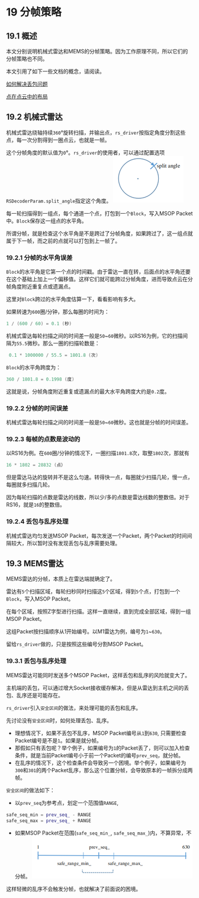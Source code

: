# 19 **分帧策略**



## 19.1  概述

本文分别说明机械式雷达和MEMS的分帧策略。因为工作原理不同，所以它们的分帧策略也不同。

本文引用了如下一些文档的概念，请阅读。

[如何解决丢包问题](./17_how_to_avoid_packet_loss_CN.md)

[点在点云中的布局](./18_about_point_layout_CN.md)



## 19.2  机械式雷达

机械式雷达绕轴持续`360`°旋转扫描，并输出点，`rs_driver`按指定角度分割这些点，每一次分割得到一圈点云，也就是一帧。

这个分帧角度的默认值为`0`°。`rs_driver`的使用者，可以通过配置选项`RSDecoderParam.split_angle`指定这个角度。
![split angle](./img/19_01_split_angle.png)

每一轮扫描得到一组点，每个通道一个点，打包到一个`Block`，写入MSOP Packet中。`Block`保存这一组点的水平角。

所谓分帧，就是检查这个水平角是不是跨过了分帧角度，如果跨过了，这一组点就属于下一帧，而之前的点就可以打包到上一帧了。

### 19.2.1 分帧的水平角误差

`Block`的水平角是它第一个点的时间戳。由于雷达一直在转，后面点的水平角还要在这个基础上加上一个偏移值。这样它们就可能跨过分帧角度，进而导致点云在分帧角度附近重复点或遗漏点。

这里对`Block`跨过的水平角度估算一下，看看影响有多大。

如果转速为`600`圈/分钟，那么每圈的时间为：

```c++
1 / (600 / 60) = 0.1 (秒) 
```

机械式雷达每轮扫描之间的时间差一般是`50`~`60`微秒。以RS16为例，它的扫描间隔为`55.5`微秒。那么一圈的扫描轮数是：

```c++
 0.1 * 1000000 / 55.5 = 1801.8 (次)
```

`Block`的水平角跨度为：

```c++
360 / 1801.8 = 0.1998 (度)
```

这就是说，分帧角度附近重复或遗漏点的最大水平角跨度大约是`0.2`度。

### 19.2.2 分帧的时间误差

机械式雷达每轮扫描之间的时间差一般是`50`~`60`微秒。这也就是分帧的时间误差。

### 19.2.3 每帧的点数是波动的

以RS16为例。在`600`圈/分钟的情况下，一圈扫描`1801.8`次，取整`1802`次，那就有

```c++
16 * 1802 = 28832 (点）
```

但是雷达马达的旋转并不是这么匀速。转得快一点，每圈就少扫描几轮，慢一点，每圈就多扫描几轮。

因为每轮扫描的点数是雷达的线数，所以少/多的点数是雷达线数的整数倍。对于RS16，就是`16`的整数倍。

### 19.2.4 丢包与乱序处理

机械式雷达均匀发送MSOP Packet，每次发送一个Packet，两个Packet的时间间隔较大，所以暂时没有发现丢包与乱序需要处理。



## 19.3 MEMS雷达

MEMS雷达的分帧，本质上在雷达端就确定了。

雷达有`5`个扫描区域，每轮扫秒同时扫描这`5`个区域，得到`5`个点，打包到一个`Block`，写入MSOP Packet。

在每个区域，按照Z字型进行扫描。这样一直继续，直到完成全部区域，得到一组MSOP Packet。

这组Packet按扫描顺序从1开始编号。以M1雷达为例，编号为`1`~`630`。

留给`rs_driver`做的，只是按照这些编号分割MSOP Packet。

### 19.3.1 丢包与乱序处理

MEMS雷达可能同时发送多个MSOP Packet，这样丢包和乱序的风险就变大了。

主机端的丢包，可以通过增大Socket接收缓存解决，但是从雷达到主机之间的丢包、乱序还是可能存在。

`rs_driver`引入`安全区间`的做法，来处理可能的丢包和乱序。



先讨论没有`安全区间`时，如何处理丢包、乱序。

+ 理想情况下，如果不丢包不乱序，MSOP Packet编号从`1`到`630`, 只需要检查Packet编号是不是`1`。如果是就分帧。
+ 那假如只有丢包呢？举个例子，如果编号为`1`的Packet丢了，则可以加入检查条件，就是当前Packet编号小于前一个Packet的编号`prev_seq`，就分帧。
+ 在乱序的情况下，这个检查条件会导致另一个困境。举个例子，如果编号为`300`和`301`的两个Packet乱序，那么这个位置分帧，会导致原本的一帧拆分成两帧。



`安全区间`的做法如下：

+ 以`prev_seq`为参考点，划定一个范围值`RANGE`, 

```c++
safe_seq_min = prev_seq_ - RANGE
safe_seq_max = prev_seq_ + RANGE
```

+ 如果MSOP Packet在范围(`safe_seq_min_`, `safe_seq_max_`)内，不算异常，不分帧。
![safe range](./img/19_02_safe_range.png)

这样轻微的乱序不会触发分帧，也就解决了前面说的困境。



